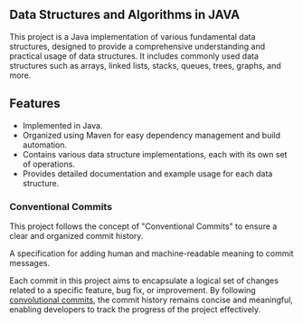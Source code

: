 ## Data Structures and Algorithms in JAVA

This project is a Java implementation of various fundamental data structures, designed to provide a comprehensive understanding and practical usage of data structures. It includes commonly used data structures such as arrays, linked lists, stacks, queues, trees, graphs, and more.

## Features
- Implemented in Java.
- Organized using Maven for easy dependency management and build automation.
- Contains various data structure implementations, each with its own set of operations.
- Provides detailed documentation and example usage for each data structure.

### Conventional Commits
This project follows the concept of "Conventional Commits" to ensure a clear and organized commit history.

A specification for adding human and machine-readable meaning to commit messages.

Each commit in this project aims to encapsulate a logical set of changes related to a specific feature, bug fix, or improvement. By following [convolutional commits](https://www.conventionalcommits.org/), the commit history remains concise and meaningful, enabling developers to track the progress of the project effectively.


